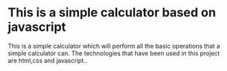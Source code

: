 # This is a simple calculator based on javascript

This is a simple calculator which will perform all the basic operations that a simple calculator can.
The technologies that have been used in this project are html,css and javascript..
